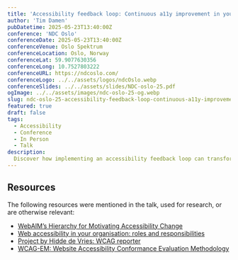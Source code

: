 ```yaml
---
title: 'Accessibility feedback loop: Continuous a11y improvement in your development life cycle'
author: 'Tim Damen'
pubDatetime: 2025-05-23T13:40:00Z
conference: 'NDC Oslo'
conferenceDate: 2025-05-23T13:40:00Z
conferenceVenue: Oslo Spektrum
conferenceLocation: Oslo, Norway
conferenceLat: 59.9077630356
conferenceLong: 10.7527803222
conferenceURL: https://ndcoslo.com/
conferenceLogo: ../../assets/logos/ndcOslo.webp
conferenceSlides: ../../assets/slides/NDC-oslo-25.pdf
ogImage: ../../assets/images/ndc-oslo-25-og.webp
slug: ndc-oslo-25-accessibility-feedback-loop-continuous-a11y-improvement-in-your-development-life-cycle
featured: true
draft: false
tags:
  - Accessibility
  - Conference
  - In Person
  - Talk
description:
  Discover how implementing an accessibility feedback loop can transform your development process. Learn about continuous WCAG evaluations, rapid feedback cycles, and accessibility integration that fits within agile methodologies. We'll explore real-world strategies and their impact on development teams.
---
```


## Resources
The following resources were mentioned in the talk, used for research, or are otherwise relevant:
- [WebAIM’s Hierarchy for Motivating Accessibility Change](https://webaim.org/blog/motivating-accessibility-change/)
- [Web accessibility in your organisation: roles and responsibilities](https://www.digitoegankelijk.nl/sites/default/files/2022-09/Web%20accessibility%20in%20your%20organisation.pdf)
- [Project by Hidde de Vries: WCAG reporter](https://hidde.blog/introducing-an-eleventy-starter-project-for-wcag-reports/)
- [WCAG-EM: Website Accessibility Conformance Evaluation Methodology](https://www.w3.org/WAI/test-evaluate/conformance/wcag-em/)
